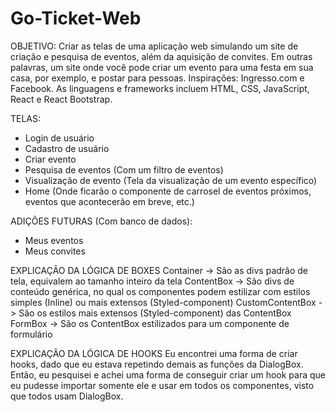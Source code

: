 # Go-Ticket-Web

OBJETIVO:
Criar as telas de uma aplicação web simulando um site de criação e pesquisa de eventos, além da aquisição de convites. Em outras palavras, um site onde você pode criar um evento para uma festa em sua casa, por exemplo, e postar para pessoas. 
Inspirações: Ingresso.com e Facebook.
As linguagens e frameworks incluem HTML, CSS, JavaScript, React e React Bootstrap.

TELAS:
- Login de usuário
- Cadastro de usuário
- Criar evento
- Pesquisa de eventos (Com um filtro de eventos)
- Visualização de evento (Tela da visualização de um evento específico)
- Home (Onde ficarão o componente de carrosel de eventos próximos, eventos que acontecerão em breve, etc.)

ADIÇÕES FUTURAS (Com banco de dados):
- Meus eventos
- Meus convites

EXPLICAÇÃO DA LÓGICA DE BOXES
Container -> São as divs padrão de tela, equivalem ao tamanho inteiro da tela
ContentBox -> São divs de conteúdo genérica, no qual os componentes podem estilizar com estilos simples (Inline) ou mais extensos (Styled-component)
CustomContentBox -> São os estilos mais extensos (Styled-component) das ContentBox
FormBox -> São os ContentBox estilizados para um componente de formulário

EXPLICAÇÃO DA LÓGICA DE HOOKS
Eu encontrei uma forma de criar hooks, dado que eu estava repetindo demais as funções da DialogBox. Então, eu pesquisei e achei uma forma de conseguir criar um hook para que eu pudesse importar somente ele e usar em todos os componentes, visto que todos usam DialogBox.
